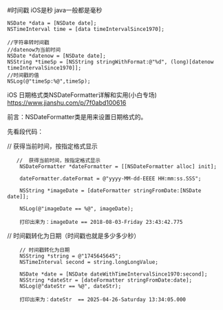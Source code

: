  #时间戳
 iOS是秒
 java一般都是毫秒
```
NSDate *data = [NSDate date];
NSTimeInterval time = [data timeIntervalSince1970];
```

```
//字符串转时间戳
//datenow为当前时间
NSDate *datenow = [NSDate date];
NSString *timeSp = [NSString stringWithFormat:@"%d", (long)[datenow timeIntervalSince1970]]; 
//时间戳的值
NSLog(@"timeSp:%@",timeSp);
```


 
iOS 日期格式类NSDateFormatter详解和实用(小白专场)
https://www.jianshu.com/p/7f0abd100616

前言：NSDateFormatter类是用来设置日期格式的。

先看段代码：

// 获得当前时间，按指定格式显示
```
   //  获得当前时间，按指定格式显示
    NSDateFormatter *dateFormatter = [[NSDateFormatter alloc] init];

    dateFormatter.dateFormat = @"yyyy-MM-dd-EEEE HH:mm:ss.SSS";

    NSString *imageDate = [dateFormatter stringFromDate:[NSDate date]];

    NSLog(@"imageDate == %@", imageDate);

    打印出来为：imageDate == 2018-08-03-Friday 23:43:42.775
```

// 时间戳转化为日期（时间戳也就是多少多少秒）

```
    // 时间戳转化为日期
    NSString *string = @"1745645645";
    NSTimeInterval second = string.longLongValue;
    
    NSDate *date = [NSDate dateWithTimeIntervalSince1970:second];
    NSString *dateStr = [dateFormatter stringFromDate:date];
    NSLog(@"dateStr == %@", dateStr);

    打印出来为：dateStr  == 2025-04-26-Saturday 13:34:05.000
```
